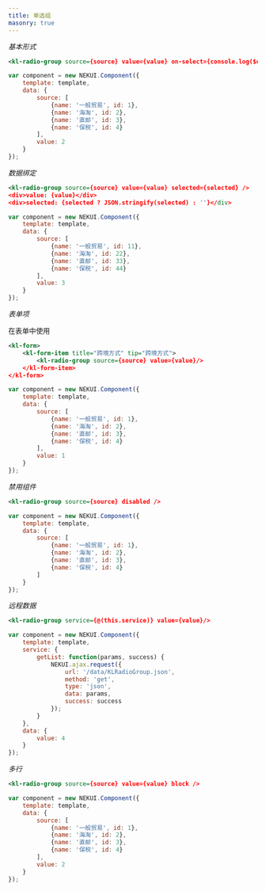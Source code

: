 ```yaml
---
title: 单选组
masonry: true
---
```

<!-- demo_start -->
*基本形式*
<div class="m-example"></div>

```xml
<kl-radio-group source={source} value={value} on-select={console.log($event)} />
```

```javascript
var component = new NEKUI.Component({
    template: template,
    data: {
        source: [
            {name: '一般贸易', id: 1},
            {name: '海淘', id: 2},
            {name: '直邮', id: 3},
            {name: '保税', id: 4}
        ],
        value: 2
    }
});
```
<!-- demo_end -->

<!-- demo_start -->
*数据绑定*
<div class="m-example"></div>

```xml
<kl-radio-group source={source} value={value} selected={selected} />
<div>value: {value}</div>
<div>selected: {selected ? JSON.stringify(selected) : ''}</div>
```

```javascript
var component = new NEKUI.Component({
    template: template,
    data: {
        source: [
            {name: '一般贸易', id: 11},
            {name: '海淘', id: 22},
            {name: '直邮', id: 33},
            {name: '保税', id: 44}
        ],
        value: 3
    }
});
```
<!-- demo_end -->

<!-- demo_start -->
*表单项*

在表单中使用

<div class="m-example"></div>

```xml
<kl-form>
    <kl-form-item title="跨境方式" tip="跨境方式">
        <kl-radio-group source={source} value={value}/>
    </kl-form-item>
</kl-form>
```

```javascript
var component = new NEKUI.Component({
    template: template,
    data: {
        source: [
            {name: '一般贸易', id: 1},
            {name: '海淘', id: 2},
            {name: '直邮', id: 3},
            {name: '保税', id: 4}
        ],
        value: 1
    }
});
```
<!-- demo_end -->

<!-- demo_start -->
*禁用组件*
<div class="m-example"></div>

```xml
<kl-radio-group source={source} disabled />
```

```javascript
var component = new NEKUI.Component({
    template: template,
    data: {
        source: [
            {name: '一般贸易', id: 1},
            {name: '海淘', id: 2},
            {name: '直邮', id: 3},
            {name: '保税', id: 4}
        ]
    }
});
```
<!-- demo_end -->

<!-- demo_start -->
*远程数据*
<div class="m-example"></div>

```xml
<kl-radio-group service={@(this.service)} value={value}/>
```

```javascript
var component = new NEKUI.Component({
    template: template,
    service: {
        getList: function(params, success) {
            NEKUI.ajax.request({
                url: '/data/KLRadioGroup.json',
                method: 'get',
                type: 'json',
                data: params,
                success: success
            });
        }
    },
    data: {
        value: 4
    }
});
```
<!-- demo_end -->

<!-- demo_start -->
*多行*
<div class="m-example"></div>

```xml
<kl-radio-group source={source} value={value} block />
```

```javascript
var component = new NEKUI.Component({
    template: template,
    data: {
        source: [
            {name: '一般贸易', id: 1},
            {name: '海淘', id: 2},
            {name: '直邮', id: 3},
            {name: '保税', id: 4}
        ],
        value: 2
    }
});
```
<!-- demo_end -->
